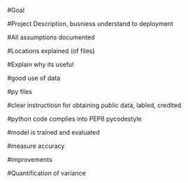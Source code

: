 #Goal

#Project Description, busniess understand to deployment

#All assumptions documented

#Locations explained (of files)

#Explain why its useful

#good use of data

#py files

#clear instructiosn for obtaining public data, labled, credited

#python code complies into PEP8 pycodestyle

#model is trained and evaluated

#measure accuracy

#improvements

#Quantification of variance